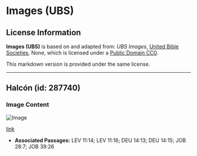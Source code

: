 # Images (UBS)

## License Information

**Images (UBS)** is based on and adapted from: _UBS Images_, [United Bible Societies](https://unitedbiblesocieties.org/), None, which is licensed under a [Public Domain CC0](https://creativecommons.org/public-domain/cc0/).

This markdown version is provided under the same license.



--------------------------------

## Halcón (id: 287740)

### Image Content

![Image](https://cdn.aquifer.bible/aquifer-content/resources/Media/WEB-0211_falcon.jpg)

[link](https://cdn.aquifer.bible/aquifer-content/resources/Media/WEB-0211_falcon.jpg)

* **Associated Passages:** LEV 11:14; LEV 11:16; DEU 14:13; DEU 14:15; JOB 28:7; JOB 39:26

